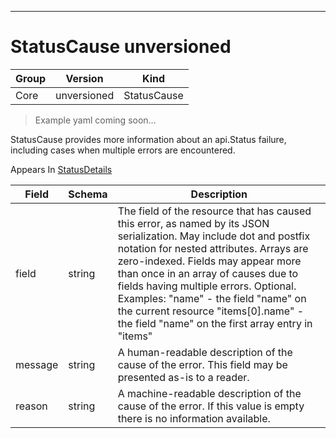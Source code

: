 

-----------
# StatusCause unversioned

Group        | Version     | Kind
------------ | ---------- | -----------
Core | unversioned | StatusCause







> Example yaml coming soon...


StatusCause provides more information about an api.Status failure, including cases when multiple errors are encountered.

<aside class="notice">
Appears In <a href="#statusdetails-unversioned">StatusDetails</a> </aside>

Field        | Schema     | Description
------------ | ---------- | -----------
field | string | The field of the resource that has caused this error, as named by its JSON serialization. May include dot and postfix notation for nested attributes. Arrays are zero-indexed.  Fields may appear more than once in an array of causes due to fields having multiple errors. Optional.  Examples:   "name" - the field "name" on the current resource   "items[0].name" - the field "name" on the first array entry in "items"
message | string | A human-readable description of the cause of the error.  This field may be presented as-is to a reader.
reason | string | A machine-readable description of the cause of the error. If this value is empty there is no information available.






